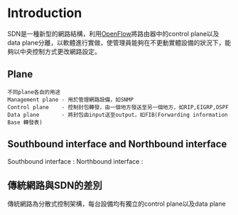 # Introduction #

SDN是一種新型的網路結構，利用[OpenFlow](OpenFlow.md)將路由器中的control plane以及data plane分離，以軟體進行實做，使管理員能夠在不更動實體設備的狀況下，能夠以中央控制方式更改網路設定。


## Plane ## 

    不同plane各自的用途
    Management plane - 用於管理網路設備，如SNMP
    Control plane    - 控制封包轉發，由一個地方發送至另一個地方，如RIP,EIGRP,OSPF
    Data plane       - 將封包由input送至output，如FIB(Forwarding information Base 轉發表)

## Southbound interface and Northbound interface ##

Southbound interface : 
Northbound interface :

## 傳統網路與SDN的差別 ##
    
傳統網路為分散式控制架構，每台設備均有獨立的control plane以及data plane


